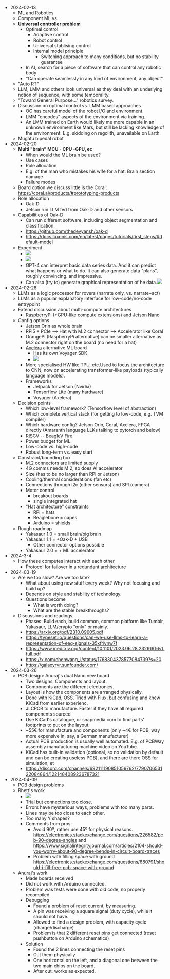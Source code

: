 - 2024-02-13
    - ML and Robotics
    - Component ML vs. 
    - **Universal controller problem**
        - Optimal control
            - Adaptive control
            - Robot control
            - Universal stablising control
            - Internal model principle
                - Switching approach to many conditions, but no stability guarantee
        - In AI, search for a piece of software that can control any robotic body
        - "Can operate seamlessly in any kind of environment, any object"
    - "Auto RT"
    - LLM, LMM and others look universal as they deal with an underlying notion of sequence, with some temporality.
    - "Toward General Purpose..." robotics survey.
    - Discussion on optimal control vs. LMM based approaches
        - OC has careful model of the robot I/O and environment.
        - LMM "encodes" aspects of the environment via training.
        - An LMM trained on Earth would likely me more capable in an unknown environment like Mars, but still be lacking knowledge of the environment. E.g. skidding on regolith, unavailable on Earth.
    - Mugatu bipedal robot
- 2024-02-20
    - **Multi "brain" MCU - CPU -GPU, ec**
        - When would the ML brain be used?
        - Use cases
        - Role allocation
        - E.g. of the man who mistakes his wife for a hat: Brain section damage
        - Failure modes
    - Board option we discuss little is the Coral: https://coral.ai/products/#prototyping-products
    - Role allocation
        - Oak-D
        - Jetson run LLM fed from Oak-D and other sensors
    - Capabilities of Oak-D
        - Can run different software, including object segmentation and classification.
        - https://github.com/thedevyansh/oak-d
        - https://docs.luxonis.com/en/latest/pages/tutorials/first_steps/#default-model
    - Experiment
        - ![](https://firebasestorage.googleapis.com/v0/b/firescript-577a2.appspot.com/o/imgs%2Fapp%2FArtOfGig%2FXvzN0GnSAR.png?alt=media&token=f86b3742-9150-4b7e-b799-9a427ab4f33d)
        - ![](https://firebasestorage.googleapis.com/v0/b/firescript-577a2.appspot.com/o/imgs%2Fapp%2FArtOfGig%2FSnKWP7V2Yq.png?alt=media&token=1c9c230b-3b1d-4e0a-9677-1fab73eee2e4)
        - GPT-4 can interpret basic data series data. And it can predict what happens or what to do. It can also generate data "plans", roughly convincing. and impressive.
        - Can also (try to) generate graphical representation of he data.![](https://firebasestorage.googleapis.com/v0/b/firescript-577a2.appspot.com/o/imgs%2Fapp%2FArtOfGig%2FnVtbM1Y96x.png?alt=media&token=e55600c3-547d-48f3-8bbc-edf9b8b94f9f)
- 2024-02-28
    - LLMs as a logic processor for rovers (narrate only, vs. narrate+act)
    - LLMs as a popular explanatory interface for low-code/no-code entrypoint
    - Extend discussion about multi-compute architectures
        - RaspberryPi (+GPU-like compute extensions) and Jetson Nano
    - Config options
        - Jetson Orin as whole brain
        - RPi5 + PCIe --> Hat with M.2 connector --> Accelerator like Coral
        - OrangePi (RaspberryPi alternative) can be smaller alternative as M.2 connector right on the board (no need for a hat)
        - [Axelera](https://www.axelera.ai/) alternative ML board
            - Has its own Voyager SDK
            - ![](https://firebasestorage.googleapis.com/v0/b/firescript-577a2.appspot.com/o/imgs%2Fapp%2FArtOfGig%2F6FvbQtByWw.png?alt=media&token=377787e1-62ba-4a49-811a-547dc01a516e)
        - More specialised HW like TPU, etc.Used to focus the architecture to CNN, now on accelerating transformer-like payloads (typically language models).
        - Frameworks
            - Jetpack for Jetson (Nvidia)
            - Tensorflow Lite (many hardware)
            - Voyager (Axelera)
    - Decision points
        - Which low-level framework? (Tensorflow level of abstraction)
        - Which complete vertical stack (for getting to low-code, e.g. TVM compiler)
        - Which hardware config? Jetson Orin, Coral, Axelera, FPGA directly (Amaranth language LLKs talking to pytorch and below)
        - RISCV -- BeagleV Fire 
        - Power budget for ML
        - Low-code vs. high-code
        - Robust long-term vs. easy start
    - Constraint/bounding box
        - M.2 connectors are limited supply
        - 4G comms needs M.2, so does AI accelerator
        - Size (has to be no larger than RPi or Jetson)
        - Cooling/thermal considerations (fan etc)
        - Connections through i2c (other sensors) and SPI (camera)
        - Motor control 
            - breakout boards
            - single integrated hat
        - "Hat architecture" constraints
            - RPi = hats
            - Beaglebone = capes
            - Arduino = shields
    - Rough roadmap
        - Yakasaur 1.0 = small brain/big brain
        - Yakasaur 1.1 = +Oak-D + USB
            - Other connector options possible
        - Yakasaur 2.0 = + ML accelerator
- 2024-3-4
    - How these computes interact with each other
        - Protocol for failover in a redundant architecture
- 2024-03-19
    - Are we too slow? Are we too late?
        - What about using new stuff every week? Why not focusing and build up?
        - Depends on style and stability of technology.
        - Questions become
            - What is worth doing?
            - What are the stable breakthroughs?
    - Discussions and readings:
        - Phases: Build each, build common, common platform like Tumblr, Yakasaur, LLM/crypto "only" or mainly.
        - https://arxiv.org/pdf/2310.09605.pdf
        - https://typeset.io/questions/can-we-use-llms-to-learn-a-representation-of-eeg-signals-35xf4vnw7f
        - https://www.medrxiv.org/content/10.1101/2023.06.28.23291916v1.full.pdf
        - https://x.com/chenwang_j/status/1768304378577084739?s=20
        - https://galaxyrvr.sunfounder.com/
- 2024-03-26
    - PCB design: Anuraj's dual Nano new board
        - Two designs: Components and layout.
        - Components are the different electronics.
        - Layout is how the components are arranged physically.
        - Done with [KiCad](https://www.kicad.org/), OSS. Tried with Flux, but confusing and knew KiCad from earlier experienc.
        - JLCPCB to manufacture. Faster if they have all required components sourced
        - Use KiCad's catalogue, or snapmedia.com to find parts' footprints to put on the layout.
        - ~55€ for manufacture and components (only ~4€ for PCB, way more expensive in, say, a German manufacturer)
        - Actual PCB production is usually well automated. E.g. of PCBWay assembly manufacturing machine video on YouTube.
        - KiCad has built-in validation (optional, so no validation by default and can be creating useless PCB), and there are there OSS for simulation, et
        - https://discord.com/channels/692111190851059762/779070653122084864/1221484089236787321
- 2024-04-09
    - PCB design problems
    - Rhett's work
        - ![](https://firebasestorage.googleapis.com/v0/b/firescript-577a2.appspot.com/o/imgs%2Fapp%2FArtOfGig%2FDhlq55heJL.png?alt=media&token=9852ab89-ea0d-498b-9dbc-095147e81f08)
        - Trial but connections too close.
        - Errors have mysterious ways, problems with too many parts.
        - Lines may be too close to each other.
        - Too many Y shapes?
        - Comments from pros:
            - Avoid 90º, rather use 45º for physical reasons. https://electronics.stackexchange.com/questions/226582/pcb-90-degree-angles and https://www.signalintegrityjournal.com/articles/2104-should-you-worry-about-90-degree-bends-in-circuit-board-traces
            - Problem with filling space with ground https://electronics.stackexchange.com/questions/680791/should-i-fill-free-pcb-space-with-ground
    - Anuraj's work
        - Made boards received
        - Did not work with Arduino connected.
        - Problem was tests were done with old code, no properly recompiled.
        - Debugging
            - Found a problem of reset current, by measuring.
            - A pin was receiving a square signal (duty cycle), while it should not have.
            - Allowed to find a design problem, with capacity cycle (charge/discharge)
            - Problem is that 2 different reset pins get connected (reset pushbutton on Arduino schematics)
        - Solution
            - Found the 2 lines connecting the reset pins
            - Cut them physically
            - One horizontal on the left, and a diagonal one between the two main chips on the board.
            - After cut, works as expected.
